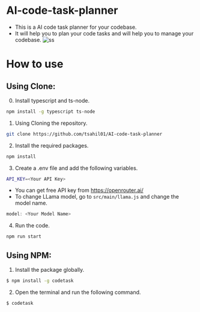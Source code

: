 # AI-code-task-planner
- This is a AI code task planner for your codebase.
- It will help you to plan your code tasks and will help you to manage your codebase.
![ss](https://github.com/user-attachments/assets/e406dd76-7bd5-4a30-921a-a005bbfea5d1)

# How to use
## Using Clone:
0. Install typescript and ts-node.
```bash
npm install -g typescript ts-node
```

1. Using Cloning the repository.
```bash
git clone https://github.com/tsahil01/AI-code-task-planner
```

2. Install the required packages.
```bash
npm install
```

3. Create a .env file and add the following variables.
```bash
API_KEY=<Your API Key>
```
- You can get free API key from https://openrouter.ai/
- To change LLama model, go to `src/main/llama.js` and change the model name.

```ts
model: <Your Model Name>
```
4. Run the code.
```bash
npm run start
```

## Using NPM:
1. Install the package globally.
```bash
$ npm install -g codetask
```
2. Open the terminal and run the following command.
```bash
$ codetask
```
